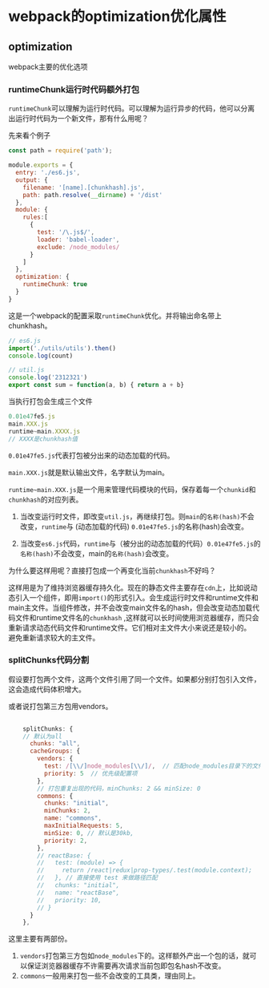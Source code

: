 #   webpack的optimization优化属性





##   optimization

webpack主要的优化选项



###   runtimeChunk运行时代码额外打包

`runtimeChunk`可以理解为运行时代码。可以理解为运行异步的代码，他可以分离出运行时代码为一个新文件，那有什么用呢？     

先来看个例子

```javascript
const path = require('path');

module.exports = {
  entry: './es6.js',
  output: {
    filename: '[name].[chunkhash].js',
    path: path.resolve(__dirname) + '/dist'
  },
  module: {
    rules:[
      {
        test: '/\.js$/',
        loader: 'babel-loader',
        exclude: /node_modules/
      }
    ]
  },
  optimization: {
    runtimeChunk: true
  }
}
```

这是一个webpack的配置采取`runtimeChunk`优化。并将输出命名带上chunkhash。

```javascript
// es6.js
import('./utils/utils').then()
console.log(count)

// util.js
console.log('2312321')
export const sum = function(a, b) { return a + b}

```

当执行打包会生成三个文件

```javascript
0.01e47fe5.js
main.XXX.js
runtime~main.XXXX.js
// XXXX是chunkhash值
```

`0.01e47fe5.js`代表打包被分出来的动态加载的代码。     

`main.XXX.js`就是默认输出文件，名字默认为main。     

`runtime~main.XXX.js`是一个用来管理代码模块的代码，保存着每一个`chunkid`和`chunkhash`的对应列表。



1. 当改变运行时文件，即改变`util.js`，再继续打包。则`main`的`名称(hash)`不会改变，`runtime`与 (动态加载的代码) `0.01e47fe5.js`的名称(hash)会改变。        

2. 当改变`es6.js`代码，`runtime`与（被分出的动态加载的代码）`0.01e47fe5.js`的`名称(hash)`不会改变，main的`名称(hash)`会改变。



为什么要这样用呢？直接打包成一个再变化当前`chunkhash`不好吗？     

这样用是为了维持浏览器缓存持久化。现在的静态文件主要存在`cdn`上，比如说动态引入一个组件，即用`import()`的形式引入。会生成运行时文件和runtime文件和main主文件。当组件修改，并不会改变main文件名的hash，但会改变动态加载代码文件和runtime文件名的`chunkhash` ,这样就可以长时间使用浏览器缓存，而只会重新请求动态代码文件和runtime文件。它们相对主文件大小来说还是较小的。         
避免重新请求较大的主文件。





###   splitChunks代码分割

假设要打包两个文件，这两个文件引用了同一个文件。如果都分别打包引入文件，这会造成代码体积增大。

或者说打包第三方包用vendors。

```javascript
    
    splitChunks: {
    // 默认为all
      chunks: "all",
      cacheGroups: {
        vendors: {
          test: /[\\/]node_modules[\\/]/,  // 匹配node_modules目录下的文件
          priority: 5  // 优先级配置项
        },
        // 打包重复出现的代码，minChunks: 2 && minSize: 0
        commons: {
          chunks: "initial",
          minChunks: 2,
          name: "commons",
          maxInitialRequests: 5,
          minSize: 0, // 默认是30kb,
          priority: 2,
        },
        // reactBase: {
        //   test: (module) => {
        //     return /react|redux|prop-types/.test(module.context);
        //   }, // 直接使用 test 来做路径匹配
        //   chunks: "initial",
        //   name: "reactBase",
        //   priority: 10,
        // }
      }
    },
```



这里主要有两部份。

1. `vendors`打包第三方包如`node_modules`下的。这样额外产出一个包的话，就可以保证浏览器器缓存不许需要再次请求当前包即包名hash不改变。
2. `commons`一般用来打包一些不会改变的工具类，理由同上。









